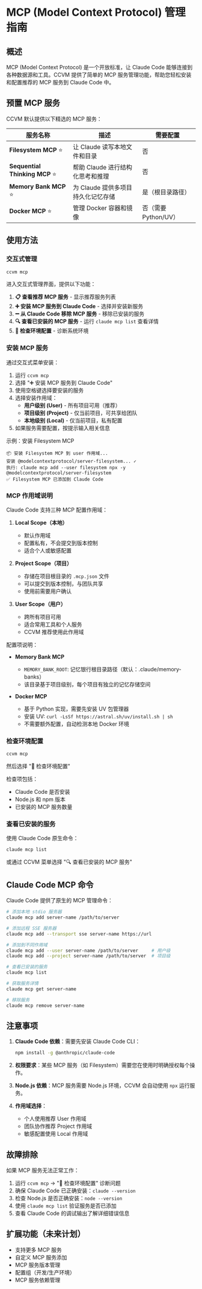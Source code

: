# MCP (Model Context Protocol) 管理指南

## 概述

MCP (Model Context Protocol) 是一个开放标准，让 Claude Code 能够连接到各种数据源和工具。CCVM 提供了简单的 MCP 服务管理功能，帮助您轻松安装和配置推荐的 MCP 服务到 Claude Code 中。

## 预置 MCP 服务

CCVM 默认提供以下精选的 MCP 服务：

| 服务名称 | 描述 | 需要配置 |
|---------|------|---------|
| **Filesystem MCP** ⭐ | 让 Claude 读写本地文件和目录 | 否 |
| **Sequential Thinking MCP** ⭐ | 帮助 Claude 进行结构化思考和推理 | 否 |
| **Memory Bank MCP** ⭐ | 为 Claude 提供多项目持久化记忆存储 | 是（根目录路径） |
| **Docker MCP** ⭐ | 管理 Docker 容器和镜像 | 否（需要 Python/UV） |

## 使用方法

### 交互式管理

```bash
ccvm mcp
```

进入交互式管理界面，提供以下功能：

1. **📋 查看推荐 MCP 服务** - 显示推荐服务列表
2. **➕ 安装 MCP 服务到 Claude Code** - 选择并安装新服务
3. **➖ 从 Claude Code 移除 MCP 服务** - 移除已安装的服务
4. **🔍 查看已安装的 MCP 服务** - 运行 `claude mcp list` 查看详情
5. **🔧 检查环境配置** - 诊断系统环境

### 安装 MCP 服务

通过交互式菜单安装：

1. 运行 `ccvm mcp`
2. 选择 "➕ 安装 MCP 服务到 Claude Code"
3. 使用空格键选择要安装的服务
4. 选择安装作用域：
   - **用户级别 (User)** - 所有项目可用（推荐）
   - **项目级别 (Project)** - 仅当前项目，可共享给团队
   - **本地级别 (Local)** - 仅当前项目，私有配置
5. 如果服务需要配置，按提示输入相关信息

示例：安装 Filesystem MCP
```
📦 安装 Filesystem MCP 到 user 作用域...
安装 @modelcontextprotocol/server-filesystem... ✓
执行: claude mcp add --user filesystem npx -y @modelcontextprotocol/server-filesystem
✅ Filesystem MCP 已添加到 Claude Code
```

### MCP 作用域说明

Claude Code 支持三种 MCP 配置作用域：

1. **Local Scope（本地）**
   - 默认作用域
   - 配置私有，不会提交到版本控制
   - 适合个人或敏感配置

2. **Project Scope（项目）**
   - 存储在项目根目录的 `.mcp.json` 文件
   - 可以提交到版本控制，与团队共享
   - 使用前需要用户确认

3. **User Scope（用户）**
   - 跨所有项目可用
   - 适合常用工具和个人服务
   - CCVM 推荐使用此作用域

配置项说明：

- **Memory Bank MCP**
  - `MEMORY_BANK_ROOT`: 记忆银行根目录路径（默认：.claude/memory-banks）
  - 该目录基于项目级别，每个项目有独立的记忆存储空间

- **Docker MCP**
  - 基于 Python 实现，需要先安装 UV 包管理器
  - 安装 UV: `curl -LsSf https://astral.sh/uv/install.sh | sh`
  - 不需要额外配置，自动检测本地 Docker 环境

### 检查环境配置

```bash
ccvm mcp
```
然后选择 "🔧 检查环境配置"

检查项包括：
- Claude Code 是否安装
- Node.js 和 npm 版本
- 已安装的 MCP 服务数量

### 查看已安装的服务

使用 Claude Code 原生命令：
```bash
claude mcp list
```

或通过 CCVM 菜单选择 "🔍 查看已安装的 MCP 服务"

## Claude Code MCP 命令

Claude Code 提供了原生的 MCP 管理命令：

```bash
# 添加本地 stdio 服务器
claude mcp add server-name /path/to/server

# 添加远程 SSE 服务器
claude mcp add --transport sse server-name https://url

# 添加到不同作用域
claude mcp add --user server-name /path/to/server     # 用户级
claude mcp add --project server-name /path/to/server  # 项目级

# 查看已安装的服务
claude mcp list

# 获取服务详情
claude mcp get server-name

# 移除服务
claude mcp remove server-name
```

## 注意事项

1. **Claude Code 依赖**：需要先安装 Claude Code CLI：
   ```bash
   npm install -g @anthropic/claude-code
   ```

2. **权限要求**：某些 MCP 服务（如 Filesystem）需要您在使用时明确授权每个操作。

3. **Node.js 依赖**：MCP 服务需要 Node.js 环境，CCVM 会自动使用 `npx` 运行服务。

4. **作用域选择**：
   - 个人使用推荐 User 作用域
   - 团队协作推荐 Project 作用域
   - 敏感配置使用 Local 作用域

## 故障排除

如果 MCP 服务无法正常工作：

1. 运行 `ccvm mcp` → "🔧 检查环境配置" 诊断问题
2. 确保 Claude Code 已正确安装：`claude --version`
3. 检查 Node.js 是否正确安装：`node --version`
4. 使用 `claude mcp list` 验证服务是否已添加
5. 查看 Claude Code 的调试输出了解详细错误信息

## 扩展功能（未来计划）

- 支持更多 MCP 服务
- 自定义 MCP 服务添加
- MCP 服务版本管理
- 配置组（开发/生产环境）
- MCP 服务依赖管理